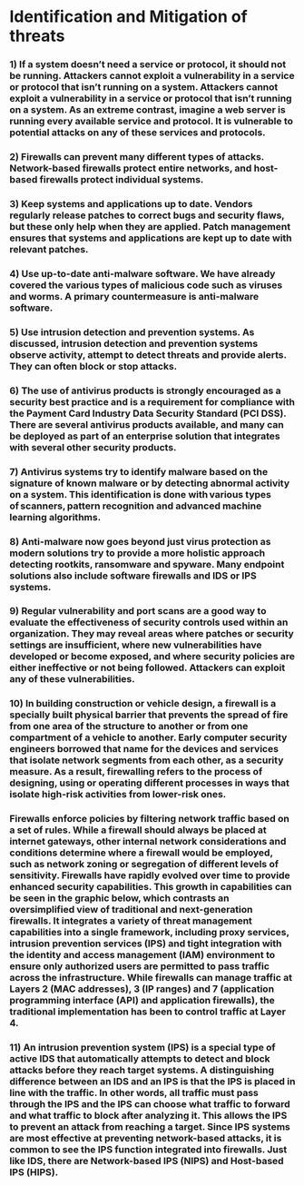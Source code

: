 # Identification and Mitigation of threats

### 1) If a system doesn’t need a service or protocol, it should not be running. Attackers cannot exploit a vulnerability in a service or protocol that isn’t running on a system. Attackers cannot exploit a vulnerability in a service or protocol that isn’t running on a system. As an extreme contrast, imagine a web server is running every available service and protocol. It is vulnerable to potential attacks on any of these services and protocols. 

### 2) Firewalls can prevent many different types of attacks. Network-based firewalls protect entire networks, and host-based firewalls protect individual systems. 

### 3) Keep systems and applications up to date. Vendors regularly release patches to correct bugs and security flaws, but these only help when they are applied. Patch management ensures that systems and applications are kept up to date with relevant patches. 

### 4) Use up-to-date anti-malware software. We have already covered the various types of malicious code such as viruses and worms. A primary countermeasure is anti-malware software.  

### 5) Use intrusion detection and prevention systems. As discussed, intrusion detection and prevention systems observe activity, attempt to detect threats and provide alerts. They can often block or stop attacks.  

### 6) The use of antivirus products is strongly encouraged as a security best practice and is a requirement for compliance with the Payment Card Industry Data Security Standard (PCI DSS). There are several antivirus products available, and many can be deployed as part of an enterprise solution that integrates with several other security products.

### 7) Antivirus systems try to identify malware based on the signature of known malware or by detecting abnormal activity on a system. This identification is done with various types of scanners, pattern recognition and advanced machine learning algorithms.

### 8) Anti-malware now goes beyond just virus protection as modern solutions try to provide a more holistic approach detecting rootkits, ransomware and spyware. Many endpoint solutions also include software firewalls and IDS or IPS systems.

### 9) Regular vulnerability and port scans are a good way to evaluate the effectiveness of security controls used within an organization. They may reveal areas where patches or security settings are insufficient, where new vulnerabilities have developed or become exposed, and where security policies are either ineffective or not being followed. Attackers can exploit any of these vulnerabilities.

### 10) In building construction or vehicle design, a firewall is a specially built physical barrier that prevents the spread of fire from one area of the structure to another or from one compartment of a vehicle to another. Early computer security engineers borrowed that name for the devices and services that isolate network segments from each other, as a security measure. As a result, firewalling refers to the process of designing, using or operating different processes in ways that isolate high-risk activities from lower-risk ones.

### Firewalls enforce policies by filtering network traffic based on a set of rules. While a firewall should always be placed at internet gateways, other internal network considerations and conditions determine where a firewall would be employed, such as network zoning or segregation of different levels of sensitivity. Firewalls have rapidly evolved over time to provide enhanced security capabilities. This growth in capabilities can be seen in the graphic below, which contrasts an oversimplified view of traditional and next-generation firewalls. It integrates a variety of threat management capabilities into a single framework, including proxy services, intrusion prevention services (IPS) and tight integration with the identity and access management (IAM) environment to ensure only authorized users are permitted to pass traffic across the infrastructure. While firewalls can manage traffic at Layers 2 (MAC addresses), 3 (IP ranges) and 7 (application programming interface (API) and application firewalls), the traditional implementation has been to control traffic at Layer 4.

### 11) An intrusion prevention system (IPS) is a special type of active IDS that automatically attempts to detect and block attacks before they reach target systems. A distinguishing difference between an IDS and an IPS is that the IPS is placed in line with the traffic. In other words, all traffic must pass through the IPS and the IPS can choose what traffic to forward and what traffic to block after analyzing it. This allows the IPS to prevent an attack from reaching a target. Since IPS systems are most effective at preventing network-based attacks, it is common to see the IPS function integrated into firewalls. Just like IDS, there are Network-based IPS (NIPS) and Host-based IPS (HIPS).

